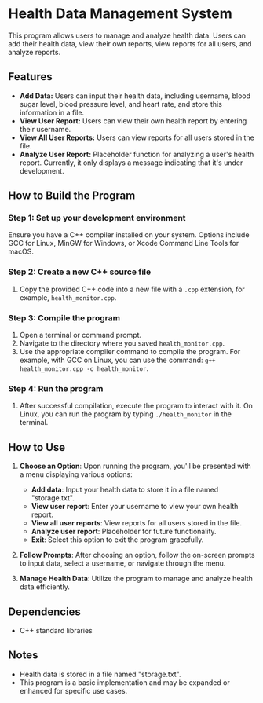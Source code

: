 # Health Data Management System

This program allows users to manage and analyze health data. Users can add their health data, view their own reports, view reports for all users, and analyze reports. 

## Features

- **Add Data:** Users can input their health data, including username, blood sugar level, blood pressure level, and heart rate, and store this information in a file.
- **View User Report:** Users can view their own health report by entering their username.
- **View All User Reports:** Users can view reports for all users stored in the file.
- **Analyze User Report:** Placeholder function for analyzing a user's health report. Currently, it only displays a message indicating that it's under development.

## How to Build the Program

### Step 1: Set up your development environment

Ensure you have a C++ compiler installed on your system. Options include GCC for Linux, MinGW for Windows, or Xcode Command Line Tools for macOS.

### Step 2: Create a new C++ source file

1. Copy the provided C++ code into a new file with a `.cpp` extension, for example, `health_monitor.cpp`.

### Step 3: Compile the program

1. Open a terminal or command prompt.
2. Navigate to the directory where you saved `health_monitor.cpp`.
3. Use the appropriate compiler command to compile the program. For example, with GCC on Linux, you can use the command: `g++ health_monitor.cpp -o health_monitor`.

### Step 4: Run the program

1. After successful compilation, execute the program to interact with it. On Linux, you can run the program by typing `./health_monitor` in the terminal.

## How to Use

1. **Choose an Option**: Upon running the program, you'll be presented with a menu displaying various options:
    - **Add data**: Input your health data to store it in a file named "storage.txt".
    - **View user report**: Enter your username to view your own health report.
    - **View all user reports**: View reports for all users stored in the file.
    - **Analyze user report**: Placeholder for future functionality.
    - **Exit**: Select this option to exit the program gracefully.

2. **Follow Prompts**: After choosing an option, follow the on-screen prompts to input data, select a username, or navigate through the menu.

3. **Manage Health Data**: Utilize the program to manage and analyze health data efficiently.

## Dependencies

- C++ standard libraries

## Notes

- Health data is stored in a file named "storage.txt".
- This program is a basic implementation and may be expanded or enhanced for specific use cases.
